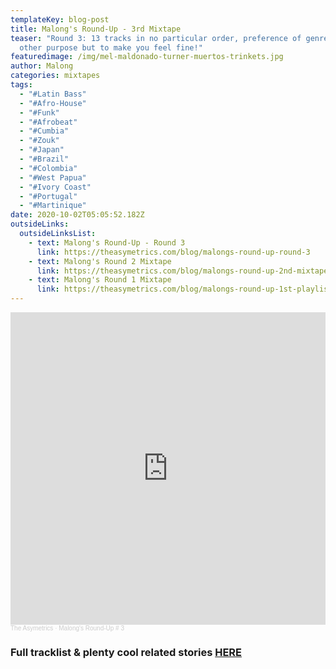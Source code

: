 ```yaml
---
templateKey: blog-post
title: Malong's Round-Up - 3rd Mixtape
teaser: "Round 3: 13 tracks in no particular order, preference of genre, or
  other purpose but to make you feel fine!"
featuredimage: /img/mel-maldonado-turner-muertos-trinkets.jpg
author: Malong
categories: mixtapes
tags:
  - "#Latin Bass"
  - "#Afro-House"
  - "#Funk"
  - "#Afrobeat"
  - "#Cumbia"
  - "#Zouk"
  - "#Japan"
  - "#Brazil"
  - "#Colombia"
  - "#West Papua"
  - "#Ivory Coast"
  - "#Portugal"
  - "#Martinique"
date: 2020-10-02T05:05:52.182Z
outsideLinks:
  outsideLinksList:
    - text: Malong's Round-Up - Round 3
      link: https://theasymetrics.com/blog/malongs-round-up-round-3
    - text: Malong's Round 2 Mixtape
      link: https://theasymetrics.com/blog/malongs-round-up-2nd-mixtape/
    - text: Malong's Round 1 Mixtape
      link: https://theasymetrics.com/blog/malongs-round-up-1st-playlist/
---
```

<iframe width="100%" height="500" scrolling="no" frameborder="no" allow="autoplay" src="https://w.soundcloud.com/player/?url=https%3A//api.soundcloud.com/tracks/903248725&color=%23ff5500&auto_play=false&hide_related=false&show_comments=true&show_user=true&show_reposts=false&show_teaser=true&visual=true"></iframe><div style="font-size: 10px; color: #cccccc;line-break: anywhere;word-break: normal;overflow: hidden;white-space: nowrap;text-overflow: ellipsis; font-family: Interstate,Lucida Grande,Lucida Sans Unicode,Lucida Sans,Garuda,Verdana,Tahoma,sans-serif;font-weight: 100;"><a href="https://soundcloud.com/the-asymetrics" title="The Asymetrics" target="_blank" style="color: #cccccc; text-decoration: none;">The Asymetrics</a> · <a href="https://soundcloud.com/the-asymetrics/malongs-round-up-3" title="Malong&#x27;s Round-Up # 3" target="_blank" style="color: #cccccc; text-decoration: none;">Malong&#x27;s Round-Up # 3</a></div>



### **Full tracklist & plenty cool related stories [](https://theasymetrics.com/malong%E2%80%99s-round-up-2nd-round/)[HERE](https://theasymetrics.com/malongs-round-up-round-3)**